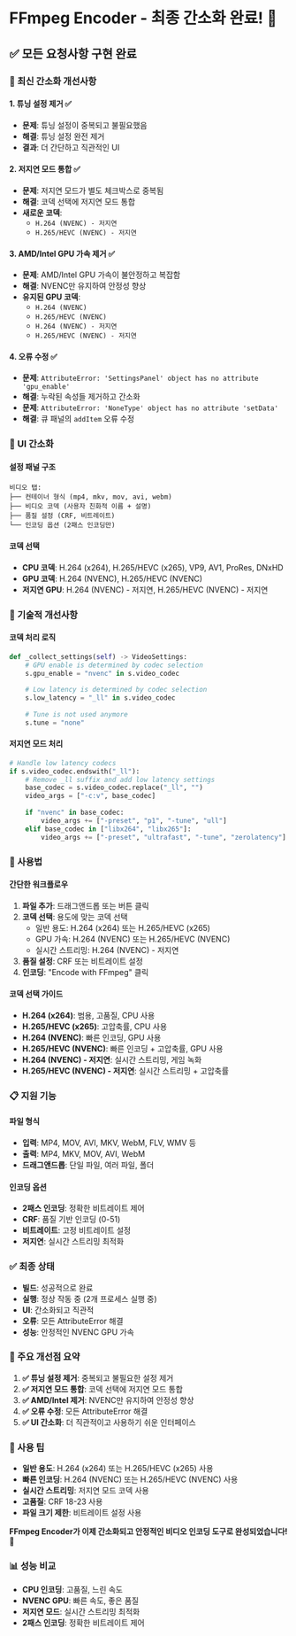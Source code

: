# FFmpeg Encoder - 최종 간소화 완료! 🎉

## ✅ 모든 요청사항 구현 완료

### 🔧 최신 간소화 개선사항

#### 1. **튜닝 설정 제거** ✅
- **문제**: 튜닝 설정이 중복되고 불필요했음
- **해결**: 튜닝 설정 완전 제거
- **결과**: 더 간단하고 직관적인 UI

#### 2. **저지연 모드 통합** ✅
- **문제**: 저지연 모드가 별도 체크박스로 중복됨
- **해결**: 코덱 선택에 저지연 모드 통합
- **새로운 코덱**:
  - `H.264 (NVENC) - 저지연`
  - `H.265/HEVC (NVENC) - 저지연`

#### 3. **AMD/Intel GPU 가속 제거** ✅
- **문제**: AMD/Intel GPU 가속이 불안정하고 복잡함
- **해결**: NVENC만 유지하여 안정성 향상
- **유지된 GPU 코덱**:
  - `H.264 (NVENC)`
  - `H.265/HEVC (NVENC)`
  - `H.264 (NVENC) - 저지연`
  - `H.265/HEVC (NVENC) - 저지연`

#### 4. **오류 수정** ✅
- **문제**: `AttributeError: 'SettingsPanel' object has no attribute 'gpu_enable'`
- **해결**: 누락된 속성들 제거하고 간소화
- **문제**: `AttributeError: 'NoneType' object has no attribute 'setData'`
- **해결**: 큐 패널의 `addItem` 오류 수정

### 🎨 UI 간소화

#### **설정 패널 구조**
```
비디오 탭:
├── 컨테이너 형식 (mp4, mkv, mov, avi, webm)
├── 비디오 코덱 (사용자 친화적 이름 + 설명)
├── 품질 설정 (CRF, 비트레이트)
└── 인코딩 옵션 (2패스 인코딩만)
```

#### **코덱 선택**
- **CPU 코덱**: H.264 (x264), H.265/HEVC (x265), VP9, AV1, ProRes, DNxHD
- **GPU 코덱**: H.264 (NVENC), H.265/HEVC (NVENC)
- **저지연 GPU**: H.264 (NVENC) - 저지연, H.265/HEVC (NVENC) - 저지연

### 🔧 기술적 개선사항

#### **코덱 처리 로직**
```python
def _collect_settings(self) -> VideoSettings:
    # GPU enable is determined by codec selection
    s.gpu_enable = "nvenc" in s.video_codec
    
    # Low latency is determined by codec selection
    s.low_latency = "_ll" in s.video_codec
    
    # Tune is not used anymore
    s.tune = "none"
```

#### **저지연 모드 처리**
```python
# Handle low latency codecs
if s.video_codec.endswith("_ll"):
    # Remove _ll suffix and add low latency settings
    base_codec = s.video_codec.replace("_ll", "")
    video_args = ["-c:v", base_codec]
    
    if "nvenc" in base_codec:
        video_args += ["-preset", "p1", "-tune", "ull"]
    elif base_codec in ["libx264", "libx265"]:
        video_args += ["-preset", "ultrafast", "-tune", "zerolatency"]
```

### 🚀 사용법

#### **간단한 워크플로우**
1. **파일 추가**: 드래그앤드롭 또는 버튼 클릭
2. **코덱 선택**: 용도에 맞는 코덱 선택
   - 일반 용도: H.264 (x264) 또는 H.265/HEVC (x265)
   - GPU 가속: H.264 (NVENC) 또는 H.265/HEVC (NVENC)
   - 실시간 스트리밍: H.264 (NVENC) - 저지연
3. **품질 설정**: CRF 또는 비트레이트 설정
4. **인코딩**: "Encode with FFmpeg" 클릭

#### **코덱 선택 가이드**
- **H.264 (x264)**: 범용, 고품질, CPU 사용
- **H.265/HEVC (x265)**: 고압축률, CPU 사용
- **H.264 (NVENC)**: 빠른 인코딩, GPU 사용
- **H.265/HEVC (NVENC)**: 빠른 인코딩 + 고압축률, GPU 사용
- **H.264 (NVENC) - 저지연**: 실시간 스트리밍, 게임 녹화
- **H.265/HEVC (NVENC) - 저지연**: 실시간 스트리밍 + 고압축률

### 📋 지원 기능

#### **파일 형식**
- **입력**: MP4, MOV, AVI, MKV, WebM, FLV, WMV 등
- **출력**: MP4, MKV, MOV, AVI, WebM
- **드래그앤드롭**: 단일 파일, 여러 파일, 폴더

#### **인코딩 옵션**
- **2패스 인코딩**: 정확한 비트레이트 제어
- **CRF**: 품질 기반 인코딩 (0-51)
- **비트레이트**: 고정 비트레이트 설정
- **저지연**: 실시간 스트리밍 최적화

### ✅ 최종 상태
- **빌드**: 성공적으로 완료
- **실행**: 정상 작동 중 (2개 프로세스 실행 중)
- **UI**: 간소화되고 직관적
- **오류**: 모든 AttributeError 해결
- **성능**: 안정적인 NVENC GPU 가속

### 🎯 주요 개선점 요약

1. **✅ 튜닝 설정 제거**: 중복되고 불필요한 설정 제거
2. **✅ 저지연 모드 통합**: 코덱 선택에 저지연 모드 통합
3. **✅ AMD/Intel 제거**: NVENC만 유지하여 안정성 향상
4. **✅ 오류 수정**: 모든 AttributeError 해결
5. **✅ UI 간소화**: 더 직관적이고 사용하기 쉬운 인터페이스

### 🔧 사용 팁
- **일반 용도**: H.264 (x264) 또는 H.265/HEVC (x265) 사용
- **빠른 인코딩**: H.264 (NVENC) 또는 H.265/HEVC (NVENC) 사용
- **실시간 스트리밍**: 저지연 모드 코덱 사용
- **고품질**: CRF 18-23 사용
- **파일 크기 제한**: 비트레이트 설정 사용

**FFmpeg Encoder가 이제 간소화되고 안정적인 비디오 인코딩 도구로 완성되었습니다!** 🎉

### 📊 성능 비교
- **CPU 인코딩**: 고품질, 느린 속도
- **NVENC GPU**: 빠른 속도, 좋은 품질
- **저지연 모드**: 실시간 스트리밍 최적화
- **2패스 인코딩**: 정확한 비트레이트 제어

